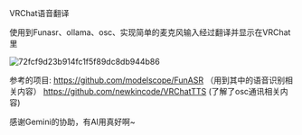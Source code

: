 
VRChat语音翻译

使用到Funasr、ollama、osc、实现简单的麦克风输入经过翻译并显示在VRChat里

![72fcf9d23b914fc1f5f89dc8db944b86](https://github.com/user-attachments/assets/9ef5e060-d453-469b-b2f0-593094957c80)



参考的项目:
https://github.com/modelscope/FunASR （用到其中的语音识别相关内容）
https://github.com/newkincode/VRChatTTS  (了解了osc通讯相关内容)

感谢Gemini的协助，有AI用真好啊~

